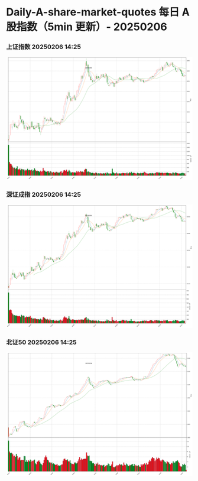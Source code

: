 
# Daily-A-share-market-quotes 每日 A 股指数（5min 更新）- 20250206

### 上证指数 20250206 14:25
![](./fig/2025/2/20250206-sh000001.png)

### 深证成指 20250206 14:25
![](./fig/2025/2/20250206-sz399001.png)

### 北证50 20250206 14:25
![](./fig/2025/2/20250206-bj899050.png)
